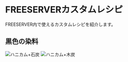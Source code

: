 # FREESERVERカスタムレシピ

FREESERVER内で使えるカスタムレシピを紹介します。

## 黒色の染料

![ハニカム+石炭](https://i.imgur.com/RyJxyo1.png)
![ハニカム+木炭](https://i.imgur.com/khmG0TH.png)

